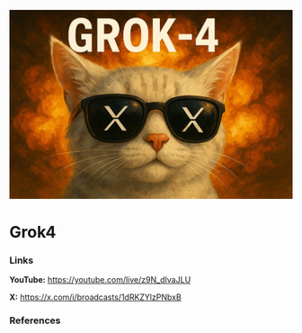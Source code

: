 ![thumbnail](thumbnail.jpg)

# Grok4

### Links

**YouTube:** https://youtube.com/live/z9N_dIvaJLU

**X:** https://x.com/i/broadcasts/1dRKZYlzPNbxB

### References

